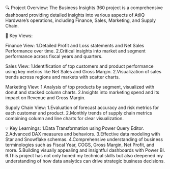 🔍 Project Overview:
The Business Insights 360 project is a comprehensive dashboard providing detailed insights into various aspects of AtliQ Hardware’s operations, including Finance, Sales, Marketing, and Supply Chain.

🌟 Key Views:

Finance View:
1.Detailed Profit and Loss statements and Net Sales Performance over time.
2.Critical insights into market and segment performance across fiscal years and quarters.

Sales View:
1.Identification of top customers and product performance using key metrics like Net Sales and Gross Margin.
2.Visualization of sales trends across regions and markets with scatter charts.

Marketing View:
1.Analysis of top products by segment, visualized with donut and stacked column charts.
2.Insights into marketing spend and its impact on Revenue and Gross Margin.

Supply Chain View:
1.Evaluation of forecast accuracy and risk metrics for each customer and product.
2.Monthly trends of supply chain metrics combining column and line charts for clear visualization.

💡 Key Learnings:
1.Data Transformation using Power Query Editor.
2.Advanced DAX measures and behaviors.
3.Effective data modeling with Star and Snowflake schemas.
4.Comprehensive understanding of business terminologies such as Fiscal Year, COGS, Gross Margin, Net Profit, and more.
5.Building visually appealing and insightful dashboards with Power BI.
6.This project has not only honed my technical skills but also deepened my understanding of how data analytics can drive strategic business decisions.





